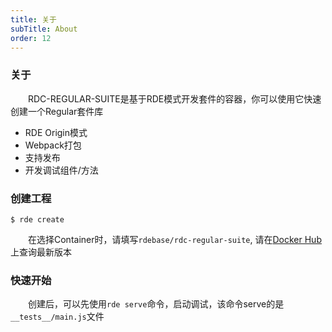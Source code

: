 ```yaml
---
title: 关于
subTitle: About
order: 12
---
```


### 关于

&emsp;&emsp;RDC-REGULAR-SUITE是基于RDE模式开发套件的容器，你可以使用它快速创建一个Regular套件库


* RDE Origin模式
* Webpack打包
* 支持发布
* 开发调试组件/方法


### 创建工程
```shell
$ rde create
```

&emsp;&emsp;在选择Container时，请填写`rdebase/rdc-regular-suite`, 请在[Docker Hub](https://cloud.docker.com/u/rdebase/repository/docker/rdebase/rdc-regular-suite)上查询最新版本

### 快速开始

&emsp;&emsp;创建后，可以先使用`rde serve`命令，启动调试，该命令serve的是`__tests__/main.js`文件
